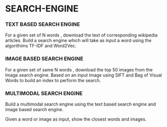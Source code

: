 # SEARCH-ENGINE
### TEXT BASED SEARCH ENGINE
For a given set of N words , download the text of corresponding wikipedia articles.
Build a search engine which will take as input a word using the algorithims TF-IDF and Word2Vec.
### IMAGE BASED SEARCH ENGINE
For a given set of same N words , download the top 50 images from the Image search engine.
Based on an input image using SIFT and Bag of Visual Words to build an index to perform the search.
### MULTIMODAL SEARCH ENGINE
Build a multimodal search engine using the text based search engine and image based search engine.

Given a word or image as input, show the closest words and images.

